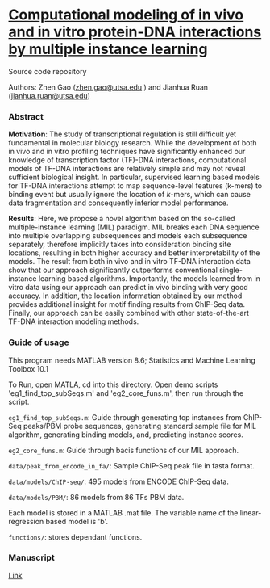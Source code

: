 # [Computational modeling of in vivo and in vitro protein-DNA interactions by multiple instance learning](https://academic.oup.com/bioinformatics/article/33/14/2097/3059139)
Source code repository

Authors: Zhen Gao (zhen.gao@utsa.edu ) and Jianhua Ruan (jianhua.ruan@utsa.edu)

### Abstract
**Motivation**: The study of transcriptional regulation is still difficult yet fundamental in molecular biology research. While the development of both in vivo and in vitro profiling techniques have significantly enhanced our knowledge of transcription factor (TF)-DNA interactions, computational models of TF-DNA interactions are relatively simple and may not reveal sufficient biological insight. In particular, supervised learning based models for TF-DNA interactions attempt to map sequence-level features (k-mers) to binding event but usually ignore the location of $k$-mers, which can cause data fragmentation and consequently inferior model performance. 

**Results**: Here, we propose a novel algorithm based on the so-called multiple-instance learning (MIL) paradigm. MIL breaks each DNA sequence into multiple overlapping subsequences and models each subsequence separately, therefore implicitly takes into consideration binding site locations, resulting in both higher accuracy and better interpretability of the models. The result from both in vivo and in vitro TF-DNA interaction data show that our approach significantly outperforms conventional single-instance learning based algorithms. Importantly, the models learned from in vitro data using our approach can predict in vivo binding with very good accuracy. In addition, the location information obtained by our method provides additional insight for motif finding results from ChIP-Seq data. Finally, our approach can be easily combined with other state-of-the-art TF-DNA interaction modeling methods.


### Guide of usage
This program needs MATLAB version 8.6; Statistics and Machine Learning Toolbox 10.1

To Run, open MATLA, cd into this directory. 
Open demo scripts 'eg1_find_top_subSeqs.m' and 'eg2_core_funs.m', then run through the script.

```eg1_find_top_subSeqs.m```: 
  Guide through generating top instances from ChIP-Seq peaks/PBM probe sequences, generating standard sample file for MIL algorithm, generating binding models, and, predicting instance scores. 
	
```eg2_core_funs.m```: 
  Guide through bacis functions of our MIL approach.



```data/peak_from_encode_in_fa/```: 
  Sample ChIP-Seq peak file in fasta format.

```data/models/ChIP-seq/```: 
  495 models from ENCODE ChIP-Seq data.

```data/models/PBM/```:
  86 models from 86 TFs PBM data.

  Each model is stored in a MATLAB .mat file. The variable name of the linear-regression based model is 'b'.


```functions/```:
  stores dependant functions. 


### Manuscript
[Link](https://academic.oup.com/bioinformatics/article/33/14/2097/3059139)

